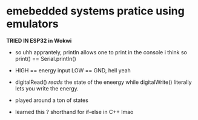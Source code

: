 # emebedded systems pratice using emulators

**TRIED IN ESP32 in Wokwi**

- so uhh apprantely, printIn allows one to print in the console i think so print() == Serial.printIn()

- HIGH == energy input LOW == GND, hell yeah

- digitalRead() *reads* the state of the eneergy while digitalWrite() literally lets you write the energy.

- played around  a ton of states

- learned this ? shorthand for if-else in C++ lmao
